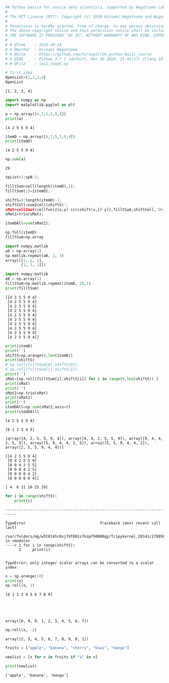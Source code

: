 ```python
## Python basics for novice data scientists, supported by Wagatsuma Lab@Kyutech 
#
# The MIT License (MIT): Copyright (c) 2020 Hiroaki Wagatsuma and Wagatsuma Lab@Kyutech
# 
# Permission is hereby granted, free of charge, to any person obtaining a copy of this software and associated documentation files (the "Software"), to deal in the Software without restriction, including without limitation the rights to use, copy, modify, merge, publish, distribute, sublicense, and/or sell copies of the Software, and to permit persons to whom the Software is furnished to do so, subject to the following conditions:
# The above copyright notice and this permission notice shall be included in all copies or substantial portions of the Software.
# THE SOFTWARE IS PROVIDED "AS IS", WITHOUT WARRANTY OF ANY KIND, EXPRESS OR IMPLIED, INCLUDING BUT NOT LIMITED TO THE WARRANTIES OF MERCHANTABILITY, FITNESS FOR A PARTICULAR PURPOSE AND NONINFRINGEMENT. IN NO EVENT SHALL THE AUTHORS OR COPYRIGHT HOLDERS BE LIABLE FOR ANY CLAIM, DAMAGES OR OTHER LIABILITY, WHETHER IN AN ACTION OF CONTRACT, TORT OR OTHERWISE, ARISING FROM, OUT OF OR IN CONNECTION WITH THE SOFTWARE OR THE USE OR OTHER DEALINGS IN THE SOFTWARE. */
#
# # @Time    : 2020-10-14 
# # @Author  : Hiroaki Wagatsuma
# # @Site    : https://github.com/hirowgit/2A_python_basic_course
# # @IDE     : Python 3.7.7 (default, Mar 10 2020, 15:43:27) [Clang 10.0.0 (clang-1000.11.45.5)] on darwin
# # @File    : lec1_step5.py 
```


```python
# first idea
OpenList=[1,2,3,4]
OpenList
```




    [1, 2, 3, 4]




```python
import numpy as np
import matplotlib.pyplot as plt
```


```python
a = np.array([4,2,5,5,9,4])
print(a)
```

    [4 2 5 5 9 4]



```python
itemD = np.array([4,2,5,5,9,4])
print(itemD)
```

    [4 2 5 5 9 4]



```python
np.sum(a)
```




    29




```python
spList=1:spN-1;

filltSum=cell(length(itemD),1);
filltSum(:)={itemD};

shiftS=0:length(itemD)-1;
shiftCell=num2cell(shiftS)';
sMat=cell2mat(cellfun(@(x,y) circshift(x,[0 y]),filltSum,shiftCell,'UniformOutput',false));
sMat2=triu(sMat);

itemDAll=sum(sMat2);
```


```python
np.full(itemD)
filltSum=np.array

import numpy.matlib
a0 = np.array(1)
np.matlib.repmat(a0, 2, 3)
array([[1, 1, 1],
       [1, 1, 1]])
```


```python
import numpy.matlib
a0 = np.array(1)
filltSum=np.matlib.repmat(itemD, 10,1)
print(filltSum)
```

    [[4 2 5 5 9 4]
     [4 2 5 5 9 4]
     [4 2 5 5 9 4]
     [4 2 5 5 9 4]
     [4 2 5 5 9 4]
     [4 2 5 5 9 4]
     [4 2 5 5 9 4]
     [4 2 5 5 9 4]
     [4 2 5 5 9 4]
     [4 2 5 5 9 4]]



```python
print(itemD)
print('')
shiftS=np.arange(0,len(itemD))
print(shiftS)
# np.roll(filltSum[0],shiftS[0])
# np.roll(filltSum[1],shiftS[1])
print('')
sMat=[np.roll(filltSum[i],shiftS[i]) for i in range(0,len(shiftS)) ]
print(sMat)
print('')
sMat2=np.triu(sMat)
print(sMat2)
print('')
itemDAll=np.sum(sMat2,axis=0)
print(itemDAll)
```

    [4 2 5 5 9 4]
    
    [0 1 2 3 4 5]
    
    [array([4, 2, 5, 5, 9, 4]), array([4, 4, 2, 5, 5, 9]), array([9, 4, 4, 2, 5, 5]), array([5, 9, 4, 4, 2, 5]), array([5, 5, 9, 4, 4, 2]), array([2, 5, 5, 9, 4, 4])]
    
    [[4 2 5 5 9 4]
     [0 4 2 5 5 9]
     [0 0 4 2 5 5]
     [0 0 0 4 2 5]
     [0 0 0 0 4 2]
     [0 0 0 0 0 4]]
    
    [ 4  6 11 16 25 29]



```python
for i in range(shiftS):
    print(i)
```


    ---------------------------------------------------------------------------

    TypeError                                 Traceback (most recent call last)

    /var/folders/mg/w5t8lkhc8xj79f001s7kzpfh0000gp/T/ipykernel_28141/1789563555.py in <module>
    ----> 1 for i in range(shiftS):
          2     print(i)


    TypeError: only integer scalar arrays can be converted to a scalar index



```python
x = np.arange(10)
print(x)
np.roll(x, 2)
```

    [0 1 2 3 4 5 6 7 8 9]





    array([8, 9, 0, 1, 2, 3, 4, 5, 6, 7])




```python
np.roll(x, -2)
```




    array([2, 3, 4, 5, 6, 7, 8, 9, 0, 1])




```python
fruits = ["apple", "banana", "cherry", "kiwi", "mango"]

newlist = [x for x in fruits if "a" in x]

print(newlist)
```

    ['apple', 'banana', 'mango']

